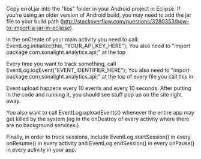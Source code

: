 Copy errol.jar into the "libs" folder in your Android project in Eclipse. If you're using an older version of Android build, you may need to add the jar file to your build path (http://stackoverflow.com/questions/3280353/how-to-import-a-jar-in-eclipse).

In the onCreate of your main activity you need to call:
EventLog.initialize(this, "YOUR_API_KEY_HERE");
You also need to "import package com.sonalight.analytics.api;" at the top

Every time you want to track something, call EventLog.logEvent("EVENT_IDENTIFIER_HERE");
You also need to "import package com.sonalight.analytics.api;" at the top of every file you call this in.

Event upload happens every 10 events and every 10 seconds. After putting in the code and running it, you should see stuff pop up on the site right away.

You also want to call EventLog.uploadEvents() whenever the entire app may get killed by the system (eg in the onDestroy of every activity where there are no background services.)

Finally, in order to track sessions, include EventLog.startSession() in every onResume() in every activity and EventLog.endSession() in every onPause() in every activity in your app.